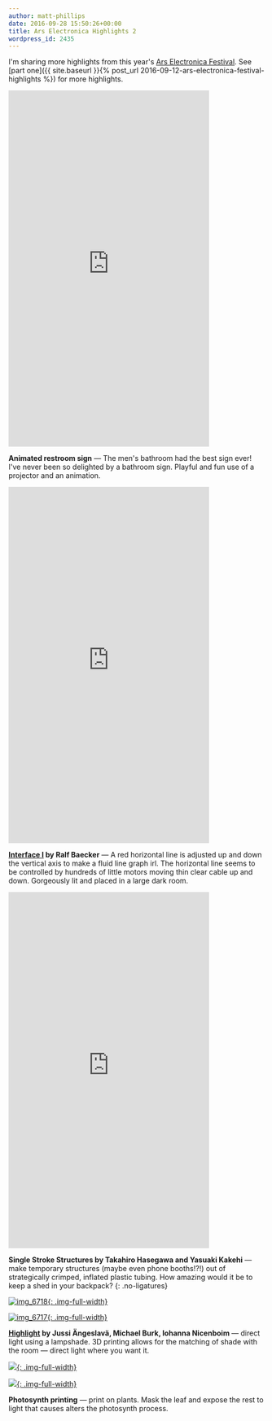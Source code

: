 ```yaml
---
author: matt-phillips
date: 2016-09-28 15:50:26+00:00
title: Ars Electronica Highlights 2
wordpress_id: 2435
---
```


I'm sharing more highlights from this year's [Ars Electronica Festival](http://www.aec.at/festival/en/). See [part one]({{ site.baseurl }}{% post_url 2016-09-12-ars-electronica-festival-highlights %}) for more highlights.

<iframe height="700" width="394" allowfullscreen="" frameborder="0" mozallowfullscreen="" src="https://player.vimeo.com/video/184709526?title=0&byline=0&portrait=0" webkitallowfullscreen=""></iframe>

**Animated restroom sign** &mdash; The men's bathroom had the best sign ever! I've never been so delighted by a bathroom sign. Playful and fun use of a projector and an animation.

<iframe height="700" width="394" allowfullscreen="" frameborder="0" mozallowfullscreen="" src="https://player.vimeo.com/video/184709527?title=0&byline=0&portrait=0" webkitallowfullscreen=""></iframe>

**[Interface I](http://www.rlfbckr.org/work/interface-i) by Ralf Baecker** &mdash; A red horizontal line is adjusted up and down the vertical axis to make a fluid line graph irl. The horizontal line seems to be controlled by hundreds of little motors moving thin clear cable up and down. Gorgeously lit and placed in a large dark room.

<iframe height="700" width="394" allowfullscreen="" frameborder="0" mozallowfullscreen="" src="https://player.vimeo.com/video/184709525?title=0&byline=0&portrait=0" webkitallowfullscreen=""></iframe>

**Single Stroke Structures by Takahiro Hasegawa and Yasuaki Kakehi** &mdash; make temporary structures (maybe even phone booths!?!) out of strategically crimped, inflated plastic tubing. How amazing would it be to keep a shed in your backpack?
{: .no-ligatures}

[![img_6718](https://lil-blog-media.s3.amazonaws.com/2016/09/IMG_6718-e1475077413135.jpg){: .img-full-width}](https://lil-blog-media.s3.amazonaws.com/2016/09/IMG_6718-e1475077413135.jpg)

[![img_6717](https://lil-blog-media.s3.amazonaws.com/2016/09/IMG_6717-e1475077399919.jpg){: .img-full-width}](https://lil-blog-media.s3.amazonaws.com/2016/09/IMG_6717-e1475077399919.jpg)

**[Highlight](http://highlight.digital.udk-berlin.de/) by Jussi Ängeslavä, Michael Burk, Iohanna Nicenboim** &mdash; direct light using a lampshade. 3D printing allows for the matching of shade with the room &mdash; direct light where you want it.

[![](https://lil-blog-media.s3.amazonaws.com/2016/09/i.jpg){: .img-full-width}](https://lil-blog-media.s3.amazonaws.com/2016/09/i.jpg)

[![](https://lil-blog-media.s3.amazonaws.com/2016/09/j.jpg){: .img-full-width}](https://lil-blog-media.s3.amazonaws.com/2016/09/j.jpg)

**Photosynth printing** &mdash; print on plants. Mask the leaf and expose the rest to light that causes alters the photosynth process.
